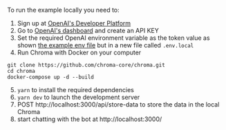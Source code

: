 To run the example locally you need to:

1. Sign up at [OpenAI's Developer Platform](https://platform.openai.com/signup)
2. Go to [OpenAI's dashboard](https://platform.openai.com/account/api-keys) and create an API KEY
3. Set the required OpenAI environment variable as the token value as shown [the example env file](./.env.local.example) but in a new file called `.env.local`
4. Run Chroma with Docker on your computer

```
git clone https://github.com/chroma-core/chroma.git
cd chroma
docker-compose up -d --build
```

5. `yarn` to install the required dependencies
6. `yarn dev` to launch the development server
7. POST http://localhost:3000/api/store-data to store the data in the local Chroma
8. start chatting with the bot at http://localhost:3000/
